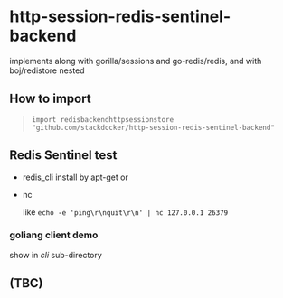 # http-session-redis-sentinel-backend
implements along with gorilla/sessions and go-redis/redis, and with boj/redistore nested

## How to import

>`import redisbackendhttpsessionstore "github.com/stackdocker/http-session-redis-sentinel-backend"`

## Redis Sentinel test

* redis_cli
  install by apt-get or

* nc 

  like `echo -e 'ping\r\nquit\r\n' | nc 127.0.0.1 26379`
  
### goliang client demo

  show in _cli_ sub-directory

## (TBC)



